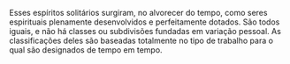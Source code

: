 ﻿Esses espíritos solitários surgiram, no alvorecer do tempo, como seres espirituais plenamente desenvolvidos e perfeitamente dotados. São todos iguais, e não há classes ou subdivisões fundadas em variação pessoal. As classificações deles são baseadas totalmente no tipo de trabalho para o qual são designados de tempo em tempo.